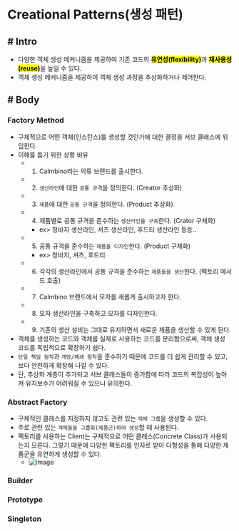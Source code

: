 # Creational Patterns(생성 패턴)

## # Intro

- 다양한 객체 생성 메커니즘을 제공하여 기존 코드의 <mark>**유연성(flexibility)**</mark>과 <mark>**재사용성(reuse)**</mark>을 높일 수 있다.
- 객체 생성 메커니즘을 제공하여 객체 생성 과정을 추상화하거나 제어한다.

## # Body

### Factory Method
- 구체적으로 어떤 객체(인스턴스)를 생성할 것인가에 대한 결정을 서브 클래스에 위임한다.
- 이해를 돕기 위한 상황 비유
  - 1) Calmbino라는 의류 브랜드를 출시한다.
  - 2) `생산라인`에 대한 `공통 규격`을 정의한다. (Creator 추상화)
  - 3) `제품`에 대한 `공통 규격`을 정의한다. (Product 추상화)
  - 4) 제품별로 공통 규격을 준수하는 `생산라인을 구축`한다. (Crator 구체화)
    - ex> 청바지 생산라인, 셔츠 생산라인, 후드티 생산라인 등등..
  - 5) 공통 규격을 준수하는 `제품을 디자인`한다. (Product 구체화)
    - ex> 청바지, 셔츠, 후드티
  - 6) 각각의 생산라인에서 공통 규격을 준수하는 `제품들을 생산`한다. (팩토리 메서드 호출)
  - 7) Calmbino 브랜드에서 모자를 새롭게 출시하고자 한다.
  - 8) 모자 생산라인을 구축하고 모자를 디자인한다.
  - 9) 기존의 생산 설비는 그대로 유지하면서 새로운 제품을 생산할 수 있게 된다.
- 객체를 생성하는 코드와 객체를 실제로 사용하는 코드를 분리함으로써, 객체 생성 코드를 독립적으로 확장하기 쉽다. 
- `단일 책임 원칙`과 `개방/폐쇄 원칙`을 준수하기 때문에 코드를 더 쉽게 관리할 수 있고, 보다 안전하게 확장해 나갈 수 있다.
- 단, 추상화 계층이 추가되고 서브 클래스들이 증가함에 따라 코드의 복잡성이 높아져 유지보수가 어려워질 수 있으니 유의한다.

### Abstract Factory
- 구체적인 클래스를 지정하지 않고도 관련 있는 `객체 그룹`을 생성할 수 있다.
- 주로 관련 있는 `객체들을 그룹화(제품군)하여 생성`할 때 사용된다.
- 팩토리를 사용하는 Client는 구체적으로 어떤 클래스(Concrete Class)가 사용되는지 모른다. 그렇기 때문에 다양한 팩토리를 인자로 받아 다형성을 통해 다양한 제품군을 유연하게 생성할 수 있다. 
  - ![image](https://github.com/user-attachments/assets/2c9b92bd-103b-4b33-9f71-099f3e00eeed)
### Builder

### Prototype

### Singleton